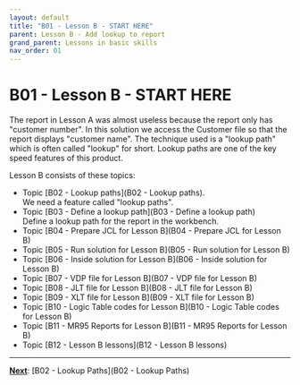 ```yaml
---
layout: default
title: "B01 - Lesson B - START HERE"
parent: Lesson B - Add lookup to report
grand_parent: Lessons in basic skills
nav_order: 01
---
```


# B01 - Lesson B - START HERE

The report in Lesson A was almost useless because the report only has "customer number".  In this solution we access the Customer file so that the report displays "customer name".  The technique used is a "lookup path" which is often called "lookup" for short.  Lookup paths are one of the key speed features of this product.

Lesson B consists of these topics:

- Topic [B02 - Lookup paths](B02 - Lookup paths).  
  We need a feature called "lookup paths".  
- Topic [B03 - Define a lookup path](B03 - Define a lookup path)  
  Define a lookup path for the report in the workbench.  
- Topic [B04 - Prepare JCL for Lesson B](B04 - Prepare JCL for Lesson B)  
- Topic [B05 - Run solution for Lesson B](B05 - Run solution for Lesson B)   
- Topic [B06 - Inside solution for Lesson B](B06 - Inside solution for Lesson B)  
- Topic [B07 - VDP file for Lesson B](B07 - VDP file for Lesson B)  
- Topic [B08 - JLT file for Lesson B](B08 - JLT file for Lesson B)  
- Topic [B09 - XLT file for Lesson B](B09 - XLT file for Lesson B)  
- Topic [B10 - Logic Table codes for Lesson B](B10 - Logic Table codes for Lesson B)  
- Topic [B11 - MR95 Reports for Lesson B](B11 - MR95 Reports for Lesson B)  
- Topic [B12 - Lesson B lessons](B12 - Lesson B lessons)  


---
**<u>Next</u>**: [B02 - Lookup Paths](B02 - Lookup Paths)   

